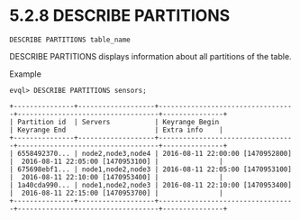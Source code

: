 5.2.8 DESCRIBE PARTITIONS
===============================

    DESCRIBE PARTITIONS table_name



DESCRIBE PARTITIONS displays information about all partitions of the table.


Example

    evql> DESCRIBE PARTITIONS sensors;

    +---------------+-------------------+----------------------------------+-----------------------------------+---------------+
    | Partition id  | Servers           | Keyrange Begin                   | Keyrange End                      | Extra info    |
    +---------------+-------------------+----------------------------------+-----------------------------------+---------------+
    | 6558492370... | node2,node3,node4 | 2016-08-11 22:00:00 [1470952800] |  2016-08-11 22:05:00 [1470953100] |               |
    | 675698ebf1... | node1,node2,node3 | 2016-08-11 22:05:00 [1470953100] |  2016-08-11 22:10:00 [1470953400] |               |
    | 1a40cda990... | node1,node2,node3 | 2016-08-11 22:10:00 [1470953400] |  2016-08-11 22:15:00 [1470953700] |               |
    +---------------+-------------------+----------------------------------+-----------------------------------+---------------+


